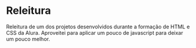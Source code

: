 # Releitura
Releitura de um dos projetos desenvolvidos durante a formação de HTML e CSS da Alura. 
Aproveitei para aplicar um pouco de javascript para deixar um pouco melhor.
